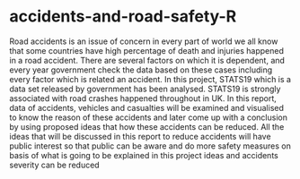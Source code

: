 # accidents-and-road-safety-R
Road accidents is an issue of concern in every part of world we all know that some countries have high percentage of death and injuries happened in a road accident. There are several factors on which it is dependent, and every year government check the data based on these cases including every factor which is related an accident. In this project, STATS19 which is a data set released by government has been analysed. STATS19 is strongly associated with road crashes happened throughout in UK. In this report, data of accidents, vehicles and casualties will be examined and visualised to know the reason of these accidents and later come up with a conclusion by using proposed ideas that how these accidents can be reduced. All the ideas that will be discussed in this report to reduce accidents will have public interest so that public can be aware and do more safety measures on basis of what is going to be explained in this project ideas and accidents severity can be reduced
